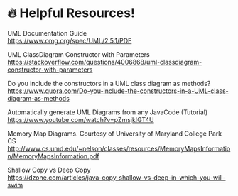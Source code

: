 # 🔥 Helpful Resources!   

UML Documentation Guide   
https://www.omg.org/spec/UML/2.5.1/PDF    
    
UML ClassDiagram Constructor with Parameters   
https://stackoverflow.com/questions/4006868/uml-classdiagram-constructor-with-parameters    
   
      
Do you include the constructors in a UML class diagram as methods?    
https://www.quora.com/Do-you-include-the-constructors-in-a-UML-class-diagram-as-methods    
     
Automatically generate UML Diagrams from any JavaCode (Tutorial)   
https://www.youtube.com/watch?v=pZmsjkIGT4U    
    
Memory Map Diagrams. Courtesy of University of Maryland College Park CS
http://www.cs.umd.edu/~nelson/classes/resources/MemoryMapsInformation/MemoryMapsInformation.pdf    
    
Shallow Copy vs Deep Copy   
https://dzone.com/articles/java-copy-shallow-vs-deep-in-which-you-will-swim   
